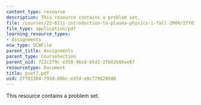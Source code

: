 ```yaml
---
content_type: resource
description: This resource contains a problem set.
file: /courses/22-611j-introduction-to-plasma-physics-i-fall-2006/2ff01384793d80bce37de8c779d20586_pset7.pdf
file_type: application/pdf
learning_resource_types:
- Assignments
ocw_type: OCWFile
parent_title: Assignments
parent_type: CourseSection
parent_uid: 722c2f9c-e358-96cd-b5d1-2fb62b80ae87
resourcetype: Document
title: pset7.pdf
uid: 2ff01384-793d-80bc-e37d-e8c779d20586
---
```

This resource contains a problem set.

